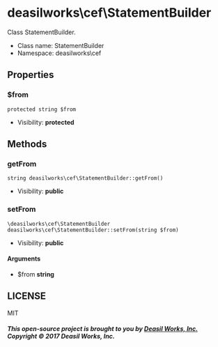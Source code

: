 deasilworks\cef\StatementBuilder
===============

Class StatementBuilder.




* Class name: StatementBuilder
* Namespace: deasilworks\cef





Properties
----------


### $from

    protected string $from





* Visibility: **protected**


Methods
-------


### getFrom

    string deasilworks\cef\StatementBuilder::getFrom()





* Visibility: **public**




### setFrom

    \deasilworks\cef\StatementBuilder deasilworks\cef\StatementBuilder::setFrom(string $from)





* Visibility: **public**


#### Arguments
* $from **string**



## LICENSE

MIT

##### This open-source project is brought to you by [Deasil Works, Inc.](http://deasil.works/) Copyright &copy; 2017 Deasil Works, Inc.